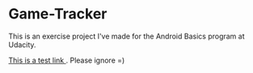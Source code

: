 # Game-Tracker
This is an exercise project I've made for the Android Basics program at Udacity.

<a href="Game-Tracker/app/src/main/AndroidManifest.xml"> This is a test link </a>. Please ignore =)
